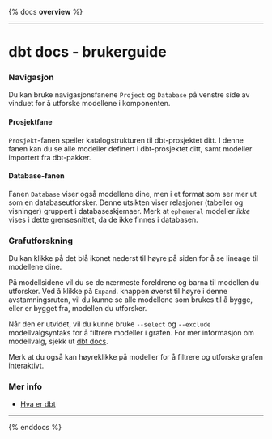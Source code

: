 
{% docs __overview__ %}


<!--- Fyll inn innhold fra https://github.com/navikt/dvh_template/blob/amd_template/README.md --->



---

# dbt docs - brukerguide 

### Navigasjon
Du kan bruke navigasjonsfanene `Project` og `Database` på venstre side av vinduet for å utforske modellene i komponenten.

#### Prosjektfane
`Prosjekt`-fanen speiler katalogstrukturen til dbt-prosjektet ditt. I denne fanen kan du se alle
modeller definert i dbt-prosjektet ditt, samt modeller importert fra dbt-pakker.

#### Database-fanen
Fanen `Database` viser også modellene dine, men i et format som ser mer ut som en databaseutforsker. Denne utsikten
viser relasjoner (tabeller og visninger) gruppert i databaseskjemaer. Merk at `ephemeral` modeller _ikke_ vises
i dette grensesnittet, da de ikke finnes i databasen.

### Grafutforskning
Du kan klikke på det blå ikonet nederst til høyre på siden for å se lineage til modellene dine.

På modellsidene vil du se de nærmeste foreldrene og barna til modellen du utforsker. Ved å klikke på `Expand`.
knappen øverst til høyre i denne avstamningsruten, vil du kunne se alle modellene som brukes til å bygge,
eller er bygget fra, modellen du utforsker.

Når den er utvidet, vil du kunne bruke `--select` og `--exclude` modellvalgsyntaks for å filtrere
modeller i grafen. For mer informasjon om modellvalg, sjekk ut [dbt docs](https://docs.getdbt.com/docs/model-selection-syntax).

Merk at du også kan høyreklikke på modeller for å filtrere og utforske grafen interaktivt.


### Mer info

- [Hva er dbt](https://docs.getdbt.com/docs/introduction)


---

{% enddocs %}